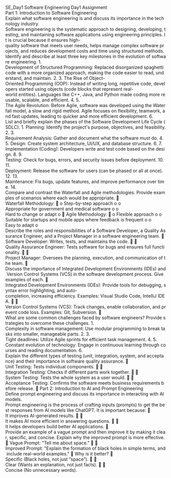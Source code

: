 
SE_Day1
Software Engineering Day1 Assignment
Part 1: Introduction to Software Engineering
Explain what software engineering is and discuss its importance in the technology industry.
Software engineering is the systematic approach to designing, developing, testing, and maintaining software applications using engineering principles. It is crucial because it ensures high-quality software that meets user needs, helps manage complex software projects, and reduces development costs and time using structured methods.
Identify and describe at least three key milestones in the evolution of software engineering.
1.
Development of Structured Programming: Replaced disorganized spaghetti code with a more organized approach, making the code easier to read, understand, and maintain.
2.
3.
The Rise of Object-Oriented Programming (OOP): Instead of writing long, repetitive code, developers started using objects (code blocks that represent real-world entities). Languages like C++, Java, and Python made coding more reusable, scalable, and efficient.
4.
5.
The Agile Revolution: Before Agile, software was developed using the Waterfall model, a slow and rigid method. Agile focuses on flexibility, teamwork, and fast updates, leading to quicker and more efficient development.
6.
List and briefly explain the phases of the Software Development Life Cycle (SDLC).
1.
Planning: Identify the project's purpose, objectives, and feasibility.
2.
3.
Requirement Analysis: Gather and document what the software must do.
4.
5.
Design: Create system architecture, UI/UX, and database structure.
6.
7.
Implementation (Coding): Developers write and test code based on the design.
8.
9.
Testing: Check for bugs, errors, and security issues before deployment.
10.
11.
Deployment: Release the software for users (can be phased or all at once).
12.
13.
Maintenance: Fix bugs, update features, and improve performance over time.
14.
Compare and contrast the Waterfall and Agile methodologies. Provide examples of scenarios where each would be appropriate.

Waterfall Methodology:

o
Step-by-step approach
o
o
Appropriate for government and medical software
o
o
Hard to change or adapt
o

Agile Methodology:

o
Flexible approach
o
o
Suitable for startups and mobile apps where feedback is frequent
o
o
Easy to adapt
o
Describe the roles and responsibilities of a Software Developer, a Quality Assurance Engineer, and a Project Manager in a software engineering team.

Software Developer: Writes, tests, and maintains the code.


Quality Assurance Engineer: Tests software for bugs and ensures full functionality.


Project Manager: Oversees the planning, execution, and communication of the team.

Discuss the importance of Integrated Development Environments (IDEs) and Version Control Systems (VCS) in the software development process. Give examples of each.

Integrated Development Environments (IDEs): Provide tools for debugging, syntax error highlighting, and auto-completion, increasing efficiency. Examples: Visual Studio Code, IntelliJ IDEA.


Version Control Systems (VCS): Track changes, enable collaboration, and prevent code loss. Examples: Git, Subversion.

What are some common challenges faced by software engineers? Provide strategies to overcome these challenges.
1.
Complexity in software management: Use modular programming to break tasks into smaller, manageable parts.
2.
3.
Tight deadlines: Utilize Agile sprints for efficient task management.
4.
5.
Constant evolution of technology: Engage in continuous learning through courses and reading documentation.
6.
Explain the different types of testing (unit, integration, system, and acceptance) and their importance in software quality assurance.

Unit Testing: Tests individual components.


Integration Testing: Checks if different parts work together.


System Testing: Tests the whole system as a user would.


Acceptance Testing: Confirms the software meets business requirements before release.

Part 2: Introduction to AI and Prompt Engineering
Define prompt engineering and discuss its importance in interacting with AI models.
Prompt engineering is the process of crafting inputs (prompts) to get the best responses from AI models like ChatGPT. It is important because:

It improves AI-generated results.


It makes AI more efficient in answering questions.


It helps developers build better AI applications.

Provide an example of a vague prompt and then improve it by making it clear, specific, and concise. Explain why the improved prompt is more effective.

Vague Prompt: "Tell me about space."


Improved Prompt: "Explain the formation of black holes in simple terms, and include real-world examples."

Why is it better?

Specific (Black holes, not just “space”).


Clear (Wants an explanation, not just facts).


Concise (No unnecessary words).
